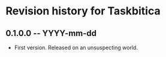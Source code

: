 # Revision history for Taskbitica

## 0.1.0.0 -- YYYY-mm-dd

* First version. Released on an unsuspecting world.
